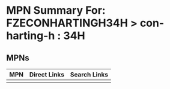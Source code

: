 



# MPN Summary For: FZECONHARTINGH34H > con-harting-h : 34H

## MPNs
  

|MPN|Direct Links|Search Links|
| :--- | :--- | :--- |
||||
